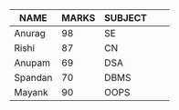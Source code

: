 |NAME   |MARKS   |SUBJECT   |  |   |
|---|---|---|---|---|
|Anurag   |98   |SE   |   |   |
|Rishi  |87 |CN   | |
|Anupam   |69   |DSA   |   |   |
|Spandan  |70   |DBMS |    |   |
|Mayank   |90   |OOPS |    |   |
